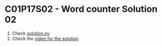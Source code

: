 # C01P17S02 - Word counter Solution 02

1. Check [solution.py](./solution.py)
1. Check the [video for the solution](https://youtu.be/atD5q13nInM)
